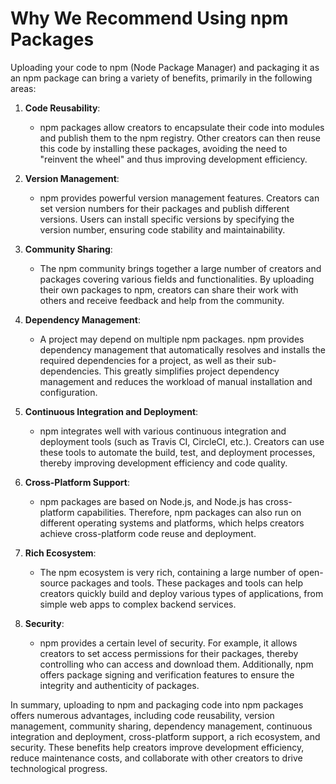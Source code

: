 # Why We Recommend Using npm Packages

Uploading your code to npm (Node Package Manager) and packaging it as an npm package can bring a variety of benefits, primarily in the following areas:

1.  **Code Reusability**:

    - npm packages allow creators to encapsulate their code into modules and publish them to the npm registry. Other creators can then reuse this code by installing these packages, avoiding the need to "reinvent the wheel" and thus improving development efficiency.

2.  **Version Management**:

    - npm provides powerful version management features. Creators can set version numbers for their packages and publish different versions. Users can install specific versions by specifying the version number, ensuring code stability and maintainability.

3.  **Community Sharing**:

    - The npm community brings together a large number of creators and packages covering various fields and functionalities. By uploading their own packages to npm, creators can share their work with others and receive feedback and help from the community.

4.  **Dependency Management**:

    - A project may depend on multiple npm packages. npm provides dependency management that automatically resolves and installs the required dependencies for a project, as well as their sub-dependencies. This greatly simplifies project dependency management and reduces the workload of manual installation and configuration.

5.  **Continuous Integration and Deployment**:

    - npm integrates well with various continuous integration and deployment tools (such as Travis CI, CircleCI, etc.). Creators can use these tools to automate the build, test, and deployment processes, thereby improving development efficiency and code quality.

6.  **Cross-Platform Support**:

    - npm packages are based on Node.js, and Node.js has cross-platform capabilities. Therefore, npm packages can also run on different operating systems and platforms, which helps creators achieve cross-platform code reuse and deployment.

7.  **Rich Ecosystem**:

    - The npm ecosystem is very rich, containing a large number of open-source packages and tools. These packages and tools can help creators quickly build and deploy various types of applications, from simple web apps to complex backend services.

8.  **Security**:
    - npm provides a certain level of security. For example, it allows creators to set access permissions for their packages, thereby controlling who can access and download them. Additionally, npm offers package signing and verification features to ensure the integrity and authenticity of packages.

In summary, uploading to npm and packaging code into npm packages offers numerous advantages, including code reusability, version management, community sharing, dependency management, continuous integration and deployment, cross-platform support, a rich ecosystem, and security. These benefits help creators improve development efficiency, reduce maintenance costs, and collaborate with other creators to drive technological progress.
